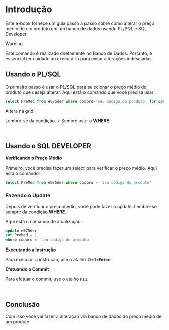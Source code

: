 # Introdução

Este e-book fornece um guia passo a passo sobre como alterar o preço médio de um produto em um banco de dados usando PL/SQL e SQL Developer.


> [!WARNING] 
> Este comando é realizado diretamente no Banco de Dados. Portanto, é essencial ter cuidado ao executá-lo para evitar alterações indesejadas.


## Usando o PL/SQL

O primeiro passo é usar o PL/SQL para selecionar o preço médio do produto que deseja alterar. Aqui está o comando que você precisa usar:

```sql
select PreMed from e075der where codpro='seu código do produto' for update
```

Altera na grid

Lembre-se da condição → Sempre usar o **WHERE**

<br>

## Usando o SQL DEVELOPER

**Verificando o Preço Médio**

Primeiro, você precisa fazer um select para verificar o preço médio. Aqui está o comando:

```sql
Select PreMed from e075der where codpro = 'seu código do produto'
```

### Fazendo o Update

Depois de verificar o preço médio, você pode fazer o update. Lembre-se sempre da condição **WHERE**. 

Aqui está o comando de atualização:

```sql
update e075der
set PreMed = 1
where codpro = 'seu código do produto'
```

**Executando a Instrução**

Para executar a instrução, use o atalho **`Ctrl+Enter`**.

**Efetuando o Commit**

Para efetuar o commit, use o atalho **`F11`**.

<br>

## Conclusão

Com isso você vai fazer a alteraçao via banco de dados do preço médio de um produto.
